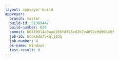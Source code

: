 ```yaml
---
layout: appveyor-build
appveyor:
  branch: master
  build-id: 51389447
  build-number: 634
  commit: b04f0914a6aad266fd765cd2b7e4092c9d90b45f
  job-id: bc0k6dafvkqlj1dq
  job-number: 4
  os-name: Windows
  test-result: 0
---
```

